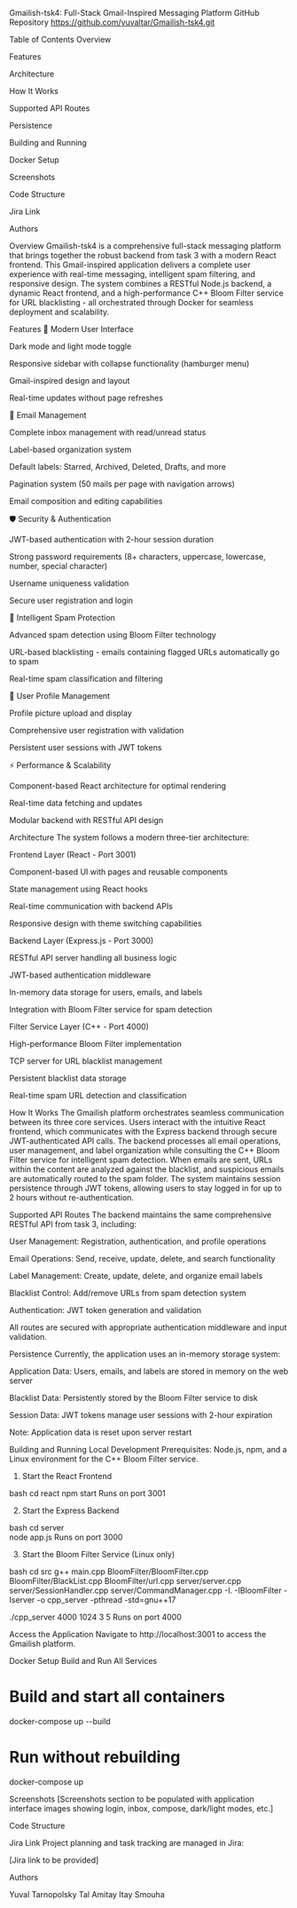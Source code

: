 Gmailish-tsk4: Full-Stack Gmail-Inspired Messaging Platform
GitHub Repository
https://github.com/yuvaltar/Gmailish-tsk4.git

Table of Contents
Overview

Features

Architecture

How It Works

Supported API Routes

Persistence

Building and Running

Docker Setup

Screenshots

Code Structure

Jira Link

Authors

Overview
Gmailish-tsk4 is a comprehensive full-stack messaging platform that brings together the robust backend from task 3 with a modern React frontend. This Gmail-inspired application delivers a complete user experience with real-time messaging, intelligent spam filtering, and responsive design. The system combines a RESTful Node.js backend, a dynamic React frontend, and a high-performance C++ Bloom Filter service for URL blacklisting - all orchestrated through Docker for seamless deployment and scalability.

Features
🎨 Modern User Interface

Dark mode and light mode toggle

Responsive sidebar with collapse functionality (hamburger menu)

Gmail-inspired design and layout

Real-time updates without page refreshes

📧 Email Management

Complete inbox management with read/unread status

Label-based organization system

Default labels: Starred, Archived, Deleted, Drafts, and more

Pagination system (50 mails per page with navigation arrows)

Email composition and editing capabilities

🛡️ Security & Authentication

JWT-based authentication with 2-hour session duration

Strong password requirements (8+ characters, uppercase, lowercase, number, special character)

Username uniqueness validation

Secure user registration and login

🚫 Intelligent Spam Protection

Advanced spam detection using Bloom Filter technology

URL-based blacklisting - emails containing flagged URLs automatically go to spam

Real-time spam classification and filtering

👤 User Profile Management

Profile picture upload and display

Comprehensive user registration with validation

Persistent user sessions with JWT tokens

⚡ Performance & Scalability

Component-based React architecture for optimal rendering

Real-time data fetching and updates

Modular backend with RESTful API design

Architecture
The system follows a modern three-tier architecture:

Frontend Layer (React - Port 3001)

Component-based UI with pages and reusable components

State management using React hooks

Real-time communication with backend APIs

Responsive design with theme switching capabilities

Backend Layer (Express.js - Port 3000)

RESTful API server handling all business logic

JWT-based authentication middleware

In-memory data storage for users, emails, and labels

Integration with Bloom Filter service for spam detection

Filter Service Layer (C++ - Port 4000)

High-performance Bloom Filter implementation

TCP server for URL blacklist management

Persistent blacklist data storage

Real-time spam URL detection and classification

How It Works
The Gmailish platform orchestrates seamless communication between its three core services. Users interact with the intuitive React frontend, which communicates with the Express backend through secure JWT-authenticated API calls. The backend processes all email operations, user management, and label organization while consulting the C++ Bloom Filter service for intelligent spam detection. When emails are sent, URLs within the content are analyzed against the blacklist, and suspicious emails are automatically routed to the spam folder. The system maintains session persistence through JWT tokens, allowing users to stay logged in for up to 2 hours without re-authentication.

Supported API Routes
The backend maintains the same comprehensive RESTful API from task 3, including:

User Management: Registration, authentication, and profile operations

Email Operations: Send, receive, update, delete, and search functionality

Label Management: Create, update, delete, and organize email labels

Blacklist Control: Add/remove URLs from spam detection system

Authentication: JWT token generation and validation

All routes are secured with appropriate authentication middleware and input validation.

Persistence
Currently, the application uses an in-memory storage system:

Application Data: Users, emails, and labels are stored in memory on the web server

Blacklist Data: Persistently stored by the Bloom Filter service to disk

Session Data: JWT tokens manage user sessions with 2-hour expiration

Note: Application data is reset upon server restart

Building and Running
Local Development
Prerequisites: Node.js, npm, and a Linux environment for the C++ Bloom Filter service.

1. Start the React Frontend

bash
cd react
npm start
Runs on port 3001

2. Start the Express Backend

bash
cd server  
node app.js
Runs on port 3000

3. Start the Bloom Filter Service (Linux only)

bash
cd src
g++ main.cpp BloomFilter/BloomFilter.cpp BloomFilter/BlackList.cpp BloomFilter/url.cpp server/server.cpp server/SessionHandler.cpp server/CommandManager.cpp -I. -IBloomFilter -Iserver -o cpp_server -pthread -std=gnu++17

./cpp_server 4000 1024 3 5
Runs on port 4000

Access the Application
Navigate to http://localhost:3001 to access the Gmailish platform.

Docker Setup
Build and Run All Services
# Build and start all containers
docker-compose up --build

# Run without rebuilding 
docker-compose up

Screenshots
[Screenshots section to be populated with application interface images showing login, inbox, compose, dark/light modes, etc.]

Code Structure

Jira Link
Project planning and task tracking are managed in Jira:

[Jira link to be provided]

Authors

Yuval Tarnopolsky
Tal Amitay
Itay Smouha
